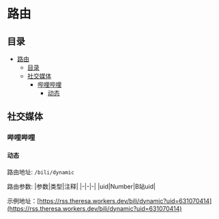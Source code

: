 # 路由
## 目录
- [路由](#路由)
  - [目录](#目录)
  - [社交媒体](#社交媒体)
    - [哔哩哔哩](#哔哩哔哩)
      - [动态](#动态)

## 社交媒体

### 哔哩哔哩
#### 动态
路由地址: `/bili/dynamic`

路由参数:
|参数|类型|注释|
|-|-|-|
|uid|Number|B站uid|

示例地址：[https://rss.theresa.workers.dev/bili/dynamic?uid=631070414](https://rss.theresa.workers.dev/bili/dynamic?uid=631070414)
